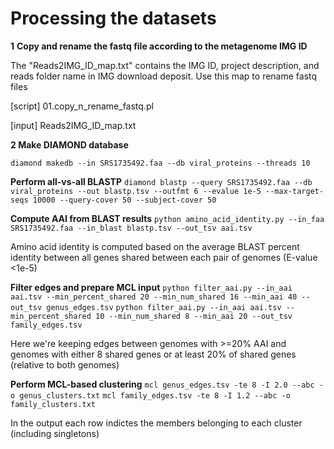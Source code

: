 # Processing the datasets

**1** **Copy and rename the fastq file according to the metagenome IMG ID**

The "Reads2IMG_ID_map.txt" contains the IMG ID, project description, and reads folder name in IMG download deposit. Use this map to rename fastq files

[script] 01.copy_n_rename_fastq.pl

[input] Reads2IMG_ID_map.txt

**2 Make DIAMOND database**

`diamond makedb --in SRS1735492.faa --db viral_proteins --threads 10`

**Perform all-vs-all BLASTP**
`diamond blastp --query SRS1735492.faa --db viral_proteins --out blastp.tsv --outfmt 6 --evalue 1e-5 --max-target-seqs 10000 --query-cover 50 --subject-cover 50`

**Compute AAI from BLAST results**
`python amino_acid_identity.py --in_faa SRS1735492.faa --in_blast blastp.tsv --out_tsv aai.tsv`

Amino acid identity is computed based on the average BLAST percent identity between all genes shared between each pair of genomes (E-value <1e-5)

**Filter edges and prepare MCL input**
`python filter_aai.py --in_aai aai.tsv --min_percent_shared 20 --min_num_shared 16 --min_aai 40 --out_tsv genus_edges.tsv`
`python filter_aai.py --in_aai aai.tsv --min_percent_shared 10 --min_num_shared 8 --min_aai 20 --out_tsv family_edges.tsv`

Here we're keeping edges between genomes with >=20% AAI and genomes with either 8 shared genes or at least 20% of shared genes (relative to both genomes)

**Perform MCL-based clustering**
`mcl genus_edges.tsv -te 8 -I 2.0 --abc -o genus_clusters.txt`
`mcl family_edges.tsv -te 8 -I 1.2 --abc -o family_clusters.txt`

In the output each row indictes the members belonging to each cluster (including singletons)